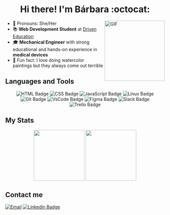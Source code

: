 <!-- ### Hi there 👋 -->

<!--
**barbararech/barbararech** is a ✨ _special_ ✨ repository because its `README.md` (this file) appears on your GitHub profile.

Here are some ideas to get you started:

- 🔭 I’m currently working on ...
- 🌱 I’m currently learning ...
- 👯 I’m looking to collaborate on ...
- 🤔 I’m looking for help with ...
- 💬 Ask me about ...
- 📫 How to reach me: ...
- 😄 Pronouns: ...
- ⚡ Fun fact: ...
-->

<h1 align="center">Hi there! I'm Bárbara :octocat:</h1>

<!--  ## About me: -->
 <img align="right" alt="GIF" src="https://i.ibb.co/vksBB5S/output-onlinegiftools.gif" width="190" height="auto"/>

 
- :woman: Pronouns: She/Her
- :books: **Web Development Student** at [Driven Education](https://www.driven.com.br/)
- :mortar_board: **Mechanical Engineer** with strong educational and hands-on experience in **medical devices**
- :art: Fun fact: I love doing watercolor paintings but they always come out terrible


<h2 align="left">Languages and Tools</h2>
<div align="center">
  
  ![HTML Badge](https://img.shields.io/badge/HTML5-E34F26?style=for-the-badge&logo=html5&logoColor=white)
  ![CSS Badge](https://img.shields.io/badge/CSS3-1572B6?style=for-the-badge&logo=css3&logoColor=white)
  ![JavaScript Badge](https://img.shields.io/badge/JavaScript-323330?style=for-the-badge&logo=javascript&logoColor=F7DF1E)
  ![Linux Badge](https://camo.githubusercontent.com/e24b22d4246ea1e567f53943c22367f39044ecc869c76c41e077fc4e3f716373/68747470733a2f2f696d672e736869656c64732e696f2f62616467652f4c696e75782d3445414132353f7374796c653d666f722d7468652d6261646765266c6f676f3d6c696e7578266c6f676f436f6c6f723d7768697465)
  ![Git Badge](https://camo.githubusercontent.com/bd2bd127c104ba5c98bb12c70801b075aee1f040009089510f69554300e7ff41/68747470733a2f2f696d672e736869656c64732e696f2f62616467652f4769742d4630353033323f7374796c653d666f722d7468652d6261646765266c6f676f3d676974266c6f676f436f6c6f723d7768697465)
  ![VsCode Badge](https://camo.githubusercontent.com/0f40d5ce3282ca82ccfec8cdcd494cadcaedab52e92c4b578f0499dbddfa353b/68747470733a2f2f696d672e736869656c64732e696f2f62616467652f56535f436f64652d3030373844343f7374796c653d666f722d7468652d6261646765266c6f676f3d76697375616c25323073747564696f253230636f6465266c6f676f436f6c6f723d7768697465)
  ![Figma Badge](https://camo.githubusercontent.com/4a1038affbb2653ec140936555b3714ddc322526be8567b489e8423a795dea18/68747470733a2f2f696d672e736869656c64732e696f2f62616467652f4669676d612d4632344531453f7374796c653d666f722d7468652d6261646765266c6f676f3d6669676d61266c6f676f436f6c6f723d7768697465)
  ![Slack Badge](https://img.shields.io/badge/Slack-4A154B?style=for-the-badge&logo=slack&logoColor=white)
  ![Trello Badge](https://camo.githubusercontent.com/c479578e497fee64635533a15cfc7716bbae54363beb6e67104de1d3391b0066/68747470733a2f2f696d672e736869656c64732e696f2f62616467652f5472656c6c6f2d3030373942463f7374796c653d666f722d7468652d6261646765266c6f676f3d7472656c6c6f266c6f676f436f6c6f723d7768697465) 
  
  
<!--   ![TypeScript Badge](https://img.shields.io/badge/TypeScript-007ACC?style=for-the-badge&logo=typescript&logoColor=white)
  ![Node Badge](https://img.shields.io/badge/Node.js-339933?style=for-the-badge&logo=nodedotjs&logoColor=white)
  ![React Badge](https://img.shields.io/badge/React-20232A?style=for-the-badge&logo=react&logoColor=61DAFB)
  ![Express Badge](https://img.shields.io/badge/Express.js-000000?style=for-the-badge&logo=express&logoColor=white)
  ![Jest Badge](https://img.shields.io/badge/Jest-C21325?style=for-the-badge&logo=jest&logoColor=white)
  ![Postgres Badge](https://img.shields.io/badge/PostgreSQL-316192?style=for-the-badge&logo=postgresql&logoColor=white) -->

<h2 align="left">My Stats</h2>
<div align="center">
  <img height="160em" src="https://github-readme-stats.vercel.app/api?username=barbararech&show_icons=true&theme=dracula&include_all_commits=true&count_private=true"/>
  <img height="160Em" src="https://github-readme-stats.vercel.app/api/top-langs/?username=barbararech&layout=compact&langs_count=16&theme=dracula"/>
</div>
<!--    <img height="160Em" src="https://github-readme-stats.vercel.app/api/wakatime?username=barbararech&layout=compact&langs_count=16&theme=dracula"/>
</div> -->

<h2 align="left">Contact me</h2>
<div align="left">
  
  [![Email](https://img.shields.io/badge/Gmail-D14836?style=for-the-badge&logo=gmail&logoColor=white)](mailto:rech.brb@gmail.com)
  [![Linkedin Badge](https://img.shields.io/badge/LinkedIn-0077B5?style=for-the-badge&logo=linkedin&logoColor=white)](https://www.linkedin.com/in/barbara-rech/)
</div>
 

